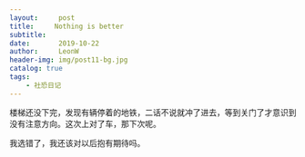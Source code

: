 ```yaml
---
layout:     post
title:     Nothing is better
subtitle:   
date:       2019-10-22
author:     LeonW
header-img: img/post11-bg.jpg
catalog: true
tags:
    - 社恐日记
---
```


楼梯还没下完，发现有辆停着的地铁，二话不说就冲了进去，等到关门了才意识到没有注意方向。这次上对了车，那下次呢。

我选错了，我还该对以后抱有期待吗。

